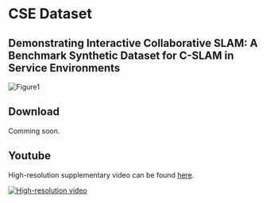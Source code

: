 # CSE Dataset 
## Demonstrating Interactive Collaborative SLAM: A Benchmark Synthetic Dataset for C-SLAM in Service Environments
![Figure1](https://github.com/Harin99/CSE/assets/76952715/7d5019f8-8b7b-4ea4-89d3-14608f12bd1a)

## Download 
Comming soon.

## Youtube 
High-resolution supplementary video can be found [here](https://youtu.be/EKeVWzePS5M).

[![High-resolution video](https://img.youtube.com/vi/EKeVWzePS5M/0.jpg)](https://youtu.be/EKeVWzePS5M)

